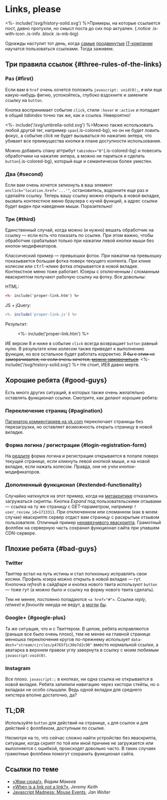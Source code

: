 # Links, please

<%- include('/svg/history-solid.svg') %>Примеры, на которые ссылается пост, давно протухли, но смысл поста до сих пор актуален.
{.notice .is-with-icon .is-info .block .is-mb-big}

Однажды наступит тот день, когда [самые](//twitter.com) [продвинутые](//instagram.com) [IT-компании](//plus.google.com) научатся пользоваться ссылками. Тогда заживем.

## Три правила ссылок {#three-rules-of-the-links}

### Раз {#first}

Если вам в `href` очень хочется положить `javascript: void(0);`, `#` или еще какую-нибудь фигню, успокойтесь, глубоко вздохните и замените ссылку на `button`.

Кнопка воспринимает событие `click`, стили `:hover` и `:active` и попадает в общий _tabindex_ точно так же, как и ссылка. Невероятно!

<div class="text-container notice is-with-big-icon font-size is-smaller block is-mb">
          
<%- include('/svg/umbrella-solid.svg') %>Можно также использовать любой другой тег, например `span`{.is-colored-bg}, но он не будет ловить фокус, а событие *click* не будет вызываться по нажатию энтера, что убивает все преимущества кнопки в плане доступности использования.

Можно добавить спану аттрибут `tabindex="0"`{.is-colored-bg} и повесить обработчики на нажатие энтера, а можно не париться и сделать `button`{.is-colored-bg}, который еще и семантически более уместен.

</div>

### Два {#second}

Если вам очень хочется запихнуть в ваш элемент `onclick="location.href='...'"`, остановитесь, вздохните еще раз и сделайте ссылку. Теперь вашу ссылку можно открыть в новой вкладке, вызвать контекстное меню браузера с кучей функций, а адрес ссылки будет виден при наведении мыши. Поразительно!

### Три {#third}

Единственный случай, когда можно (и нужно) вешать обработчик на ссылку — если есть что показать по ссылке. При этом важно, чтобы обработчик срабатывал только при нажатии левой кнопки мыши без кнопок-модификаторов.

Классический пример — превьюшки фоток. При нажатии на превьюшку показывается большая фотка поверх текущего контента. При клике колесом или <kbd>ctrl</kbd>-клике фотка открывается в новой вкладке. Контекстное меню тоже работает. Юзеры с отключенным&nbsp;/ сломанным яваскриптом получают рабочую ссылку на фотку. Все довольны:

HTML:

```html
<%- include('proper-link.htm') %>
```

JS + jQuery:

```js
<%- include('proper-link.js') %>
```

Результат:

<figure>
	<%- include('proper-link.htm') %>
</figure>

<script src="/js/jquery-3.5.1.slim.min.js"></script>
<script>
<%- include('proper-link.js') %>
</script>

ИЕ версии 8 и ниже в событие `click` всегда возвращает `button` равный нулю. В результате клик колесом также приведет к выполнению функции, но все остальное будет работать корректно. <del>Я бы с этим не заморачивался, но если очень хочется, [можно заморочиться](http://unixpapa.com/js/mouse.html).</del> <span class="notice is-info is-inline"><%- include('/svg/history-solid.svg') %> Не стоит, ИЕ8 давно мертв.</span>

## Хорошие ребята {#good-guys}

Есть много других ситуаций, в которых также очень желательно оставлять функционал ссылки. Смотрите, как делают хорошие ребята:

### Переключение страниц {#pagination}

[Пагинатор комментариев на vk.com](http://vk.com/wall-35502680_11833) переключает страницы без перезагрузки, но оставляет возможность открыть страницу в новой вкладке.

### Форма логина&nbsp;/ регистрации {#login-registration-form}

На [реддите](//reddit.com) форма логина и регистрации открывается в попапе поверх текущей странице, если кликнуть левой кнопкой мыши, и на новой вкладке, если нажать колесом. Правда, они не учли кнопок-модификаторов.

### Дополненный функционал {#extended-functionality}

Случайно наткнулся на этот пример, когда на [метакритике](http://www.metacritic.com/game/pc/limbo) отказались загружаться скрипты. Кнопка *Expand* под пользовательскими отзывами — ссылка на ту же страницу с GET-параметром, например `?user_review_id=1713311`. При отключенном или сломанном (как в моем случае) яваскрипте сервер отдаст вам страницу с раскрытым отзывом пользователя. Отличный пример [ненавязчивого яваскрипта](https://en.wikipedia.org/wiki/Unobtrusive_JavaScript). Грамотный фоллбек на серверную часть сохранил функционал сайта при упавшем CDN-сервере.

## Плохие ребята {#bad-guys}

### Twitter

Твиттер встал на путь истины и стал потихоньку исправлять свои косяки. Профиль юзера можно открыть в новой вкладке — гут. Кнопочка *refresh* в сайдбаре и кнопка нового твита используют `button` — тоже гут (а можно было и ссылку на форму нового твита сделать).

Тем не менее, постоянно попадаются `<a href="#">`. Ссылки *reply*, *retweet* и *favourite* никуда не ведут, [а](https://twitter.com/intent/tweet?in_reply_to=386573856179113985) [могли](https://twitter.com/intent/retweet?tweet_id=386573856179113985) [бы](https://twitter.com/intent/favorite?tweet_id=386573856179113985).

### Google+ {#google-plus}

Та же ситуация, что и с Твиттером. В целом, ребята исправляются (раньше все было очень плохо), тем не менее на главной странице менюшка переключения кругов по-прежнему использует `data-dest="stream/circles/p4765f1c30e7d2c98"` вместо нормальной ссылки, а аватарка в верхнем правом углу завернута в ссылку с моим любимым `javascript:void(0)`.

### Instagram

Все плохо. `javascript:;` в кнопках, ни одна ссылка не открывается в новой вкладке. Ребята запилили навигацию через хистори стейты, но о вкладках не особо слышали. Ведь одной вкладки для среднего хипстера вполне достаточно, да?

## TL;DR

Используйте `button` для действий на странице, `a` для ссылок и для действий с фоллбеком, доступным по ссылке.

Несмотря на то, что сейчас сложно найти устройство без яваскрипта, ситуации, когда скрипт по той или иной причине не загружается или выполняется с ошибкой, происходят довольно часто. В таких случаях грамотные фоллбеки помогут сохранить функционал сайта.

## Ссылки по теме

- <a class="iconlink" href="http://pepelsbey.net/pres/push-it/">«<span>Жми сюда!</span>»</a>, *Вадим Макеев*
- <a class="iconlink" href="http://adactio.com/journal/6022/">«<span>When is a link not a link?</span>»</a>, *Jeremy Keith*
- [Javascript Madness: Mouse Events](http://unixpapa.com/js/mouse.html), *Jan Wolter*
